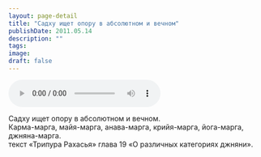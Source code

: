 ```yaml
---
layout: page-detail
title: "Садху ищет опору в абсолютном и вечном"
publishDate: 2011.05.14
description: ""
tags:
image:
draft: false
---
```


<audio title="2011.05.14 - Садху ищет опору в абсолютном и вечном.mp3" src="https://filer-api.advayta.org/v1.0/public/files/73231" controls=""></audio>

 Садху ищет опору в абсолютном и вечном.  
 Карма-марга, майя-марга, анава-марга, крийя-марга, йога-марга, джняна-марга.  
 текст «Трипура Рахасья» глава 19 «О различных категориях джняни».  

  
